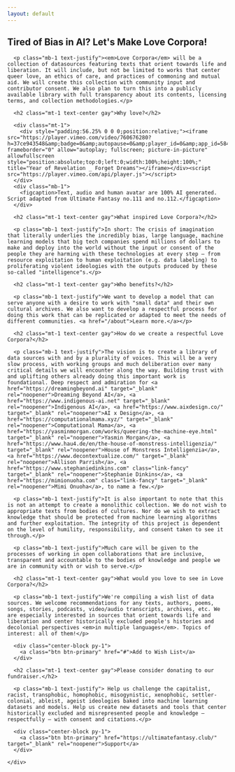 ```yaml
---
layout: default
---
```


<section class="posts">
  <div class="flex-center">
    <div class="col">
      <h1 class="mb-1 text-center gay">Tired of Bias in AI? Let's Make Love Corpora!</h1>

      <p class="mb-1 text-justify"><em>Love Corpora</em> will be a collection of datasources featuring texts that orient towards life and liberation. It will include, but not be limited to works that center queer love, an ethics of care, and practices of commoning and mutual aid. We will create this collection with community input and contributor consent. We also plan to turn this into a publicly available library with full transparency about its contents, licensing terms, and collection methodologies.</p>

      <h2 class="mt-1 text-center gay">Why love?</h2>

      <div class="mt-1">
        <div style="padding:56.25% 0 0 0;position:relative;"><iframe src="https://player.vimeo.com/video/760676280?h=37ce943548&amp;badge=0&amp;autopause=0&amp;player_id=0&amp;app_id=58479&amp;title=0&amp;byline=0&amp;portrait=0" frameborder="0" allow="autoplay; fullscreen; picture-in-picture" allowfullscreen style="position:absolute;top:0;left:0;width:100%;height:100%;" title="Year of Revelation _ Forget Dreams"></iframe></div><script src="https://player.vimeo.com/api/player.js"></script>
      </div>
      <div class="mb-1">
        <figcaption>Text, audio and human avatar are 100% AI generated. Script adapted from Ultimate Fantasy no.111 and no.112.</figcaption>
      </div>

      <h2 class="mt-1 text-center gay">What inspired Love Corpora?</h2>

      <p class="mb-1 text-justify">In short: The crisis of imagination that literally underlies the incredibly bias, large language, machine learning models that big tech companies spend millions of dollars to make and deploy into the world without the input or consent of the people they are harming with these technologies at every step – from resource exploitation to human exploitation (e.g. data labeling) to proliferating violent ideologies with the outputs produced by these so-called "intelligence"s.</p>

      <h2 class="mt-1 text-center gay">Who benefits?</h2>

      <p class="mb-1 text-justify">We want to develop a model that can serve anyone with a desire to work with "small data" and their own cultural archives. We also want to develop a respectful process for doing this work that can be replicated or adapted to meet the needs of different communities. <a href="/about">Learn more.</a></p>

      <h2 class="mt-1 text-center gay">How do we create a respectful Love Corpora?</h2>

      <p class="mb-1 text-justify">The vision is to create a library of data sources with and by a plurality of voices. This will be a very slow process, with working groups and much deliberation over many critical details we will encounter along the way. Building trust with and uplifting others already doing this important work is foundational. Deep respect and admiration for <a href="https://dreamingbeyond.ai" target="_blank" rel="noopener">Dreaming Beyond AI</a>, <a href="https://www.indigenous-ai.net" target="_blank" rel="noopener">Indigenous AI</a>, <a href="https://www.aixdesign.co/" target="_blank" rel="noopener">AI x Design</a>, <a href="https://computationalmama.xyz/" target="_blank" rel="noopener">Computational Mama</a>, <a href="https://yasminmorgan.com/works/queering-the-machine-eye.html" target="_blank" rel="noopener">Yasmin Morgan</a>, <a href="https://www.hau4.de/en/the-house-of-monstress-intelligenzia/" target="_blank" rel="noopener">House of Monstress Intelligenzia</a>, <a href="https://www.decontextualize.com/" target="_blank" rel="noopener">Allison Parrish</a>, <a href="https://www.stephaniedinkins.com" class="link-fancy" target="_blank" rel="noopener">Stephanie Dinkins</a>, <a href="https://mimionuoha.com" class="link-fancy" target="_blank" rel="noopener">Mimi Onuoha</a>, to name a few.</p>  

      <p class="mb-1 text-justify">It is also important to note that this is not an attempt to create a monolithic collection. We do not wish to appropriate texts from bodies of cultures. Nor do we wish to extract knowledge that should be protected from machine learning algorithms and further exploitation. The integrity of this project is dependent on the level of humility, responsibility, and consent taken to see it through.</p>

      <p class="mb-1 text-justify">Much care will be given to the processes of working in open collaborations that are inclusive, transparent and accountable to the bodies of knowledge and people we are in community with or wish to serve.</p>

      <h2 class="mt-1 text-center gay">What would you love to see in Love Corpora?</h2>

      <p class="mb-1 text-justify">We're compiling a wish list of data sources. We welcome recommendations for any texts, authors, poems, songs, stories, podcasts, video/audio transcripts, archives, etc. We are especially interested in sources that orient towards life and liberation and center historically excluded people's histories and decolonial perspectives <em>in multiple languages</em>. Topics of interest: all of them!</p>

      <div class="center-block py-1">
        <a class="btn btn-primary" href="#">Add to Wish List</a>
      </div>

      <h2 class="mt-1 text-center gay">Please consider donating to our fundraiser.</h2>

      <p class="mb-1 text-justify"> Help us challenge the capitalist, racist, transphobic, homophobic, misogynistic, xenophobic, settler-colonial, ableist, ageist ideologies baked into machine learning datasets and models. Help us create new datasets and tools that center historically excluded and misrepresented people and knowledge – respectfully – with consent and citations.</p>

      <div class="center-block py-1">
        <a class="btn btn-primary" href="https://ultimatefantasy.club/" target="_blank" rel="noopener">Support</a>
      </div>

    </div>
  </div>

</section>
